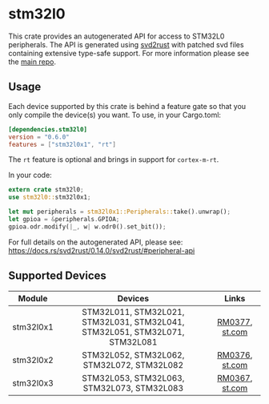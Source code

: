 # stm32l0
This crate provides an autogenerated API for access to STM32L0 peripherals.
The API is generated using [svd2rust] with patched svd files containing
extensive type-safe support. For more information please see the [main repo].

[svd2rust]: https://github.com/japaric/svd2rust
[main repo]: https://github.com/stm32-rs/stm32-rs

## Usage
Each device supported by this crate is behind a feature gate so that you only
compile the device(s) you want. To use, in your Cargo.toml:

```toml
[dependencies.stm32l0]
version = "0.6.0"
features = ["stm32l0x1", "rt"]
```

The `rt` feature is optional and brings in support for `cortex-m-rt`.

In your code:

```rust
extern crate stm32l0;
use stm32l0::stm32l0x1;

let mut peripherals = stm32l0x1::Peripherals::take().unwrap();
let gpioa = &peripherals.GPIOA;
gpioa.odr.modify(|_, w| w.odr0().set_bit());
```

For full details on the autogenerated API, please see:
https://docs.rs/svd2rust/0.14.0/svd2rust/#peripheral-api

## Supported Devices

| Module | Devices | Links |
|:------:|:-------:|:-----:|
| stm32l0x1 | STM32L011, STM32L021, STM32L031, STM32L041, STM32L051, STM32L071, STM32L081 | [RM0377](https://www.st.com/resource/en/reference_manual/dm00108282.pdf), [st.com](https://www.st.com/content/st_com/en/products/microcontrollers/stm32-32-bit-arm-cortex-mcus/stm32-ultra-low-power-mcus/stm32l0-series/stm32l0x1.html) |
| stm32l0x2 | STM32L052, STM32L062, STM32L072, STM32L082 | [RM0376](https://www.st.com/resource/en/reference_manual/dm00108281.pdf), [st.com](https://www.st.com/content/st_com/en/products/microcontrollers/stm32-32-bit-arm-cortex-mcus/stm32-ultra-low-power-mcus/stm32l0-series/stm32l0x2.html) |
| stm32l0x3 | STM32L053, STM32L063, STM32L073, STM32L083 | [RM0367](https://www.st.com/resource/en/reference_manual/dm00095744.pdf), [st.com](https://www.st.com/content/st_com/en/products/microcontrollers/stm32-32-bit-arm-cortex-mcus/stm32-ultra-low-power-mcus/stm32l0-series/stm32l0x3.html) |
